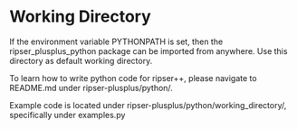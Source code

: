 # Working Directory

If the environment variable PYTHONPATH is set, then the ripser_plusplus_python package can be imported from anywhere. Use this directory as default working directory.

To learn how to write python code for ripser++, please navigate to README.md under ripser-plusplus/python/.

Example code is located under ripser-plusplus/python/working_directory/, specifically under examples.py